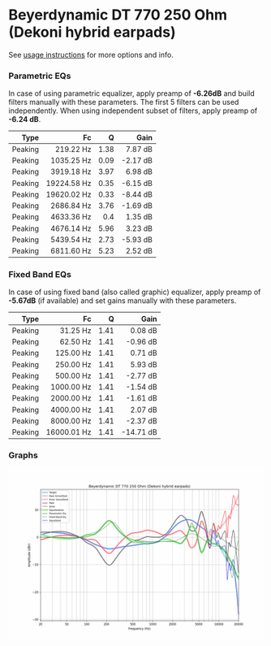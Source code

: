 # Beyerdynamic DT 770 250 Ohm (Dekoni hybrid earpads)
See [usage instructions](https://github.com/jaakkopasanen/AutoEq#usage) for more options and info.

### Parametric EQs
In case of using parametric equalizer, apply preamp of **-6.26dB** and build filters manually
with these parameters. The first 5 filters can be used independently.
When using independent subset of filters, apply preamp of **-6.24 dB**.

| Type    | Fc          |    Q | Gain     |
|--------:|------------:|-----:|---------:|
| Peaking | 219.22 Hz   | 1.38 | 7.87 dB  |
| Peaking | 1035.25 Hz  | 0.09 | -2.17 dB |
| Peaking | 3919.18 Hz  | 3.97 | 6.98 dB  |
| Peaking | 19224.58 Hz | 0.35 | -6.15 dB |
| Peaking | 19620.02 Hz | 0.33 | -8.44 dB |
| Peaking | 2686.84 Hz  | 3.76 | -1.69 dB |
| Peaking | 4633.36 Hz  | 0.4  | 1.35 dB  |
| Peaking | 4676.14 Hz  | 5.96 | 3.23 dB  |
| Peaking | 5439.54 Hz  | 2.73 | -5.93 dB |
| Peaking | 6811.60 Hz  | 5.23 | 2.52 dB  |

### Fixed Band EQs
In case of using fixed band (also called graphic) equalizer, apply preamp of **-5.67dB**
(if available) and set gains manually with these parameters.

| Type    | Fc          |    Q | Gain      |
|--------:|------------:|-----:|----------:|
| Peaking | 31.25 Hz    | 1.41 | 0.08 dB   |
| Peaking | 62.50 Hz    | 1.41 | -0.96 dB  |
| Peaking | 125.00 Hz   | 1.41 | 0.71 dB   |
| Peaking | 250.00 Hz   | 1.41 | 5.93 dB   |
| Peaking | 500.00 Hz   | 1.41 | -2.77 dB  |
| Peaking | 1000.00 Hz  | 1.41 | -1.54 dB  |
| Peaking | 2000.00 Hz  | 1.41 | -1.61 dB  |
| Peaking | 4000.00 Hz  | 1.41 | 2.07 dB   |
| Peaking | 8000.00 Hz  | 1.41 | -2.37 dB  |
| Peaking | 16000.01 Hz | 1.41 | -14.71 dB |

### Graphs
![](./Beyerdynamic%20DT%20770%20250%20Ohm%20(Dekoni%20hybrid%20earpads).png)